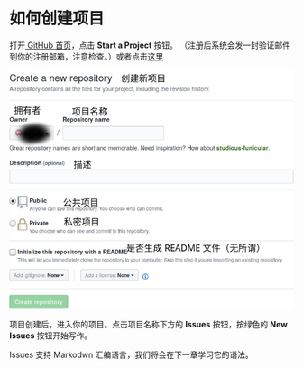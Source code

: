 # 如何创建项目

打开[ GitHub 首页](https://github.com/)，点击 **Start a Project** 按钮。
（注册后系统会发一封验证邮件到你的注册邮箱，注意检查。）或者点击[这里](https://github.com/new)

![](/img/Start-a-Repository.png)

项目创建后，进入你的项目。点击项目名称下方的 **Issues** 按钮，按绿色的 **New Issues** 按钮开始写作。

Issues 支持 Markodwn 汇编语言，我们将会在下一章学习它的语法。
